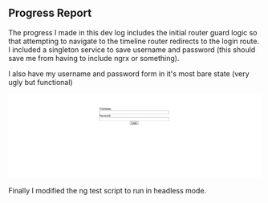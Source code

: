 ## Progress Report

The progress I made in this dev log includes the initial router guard logic so that attempting to navigate to the timeline router redirects to the login route. I included a singleton service to save username and password (this should save me from having to include ngrx or something).

I also have my username and password form in it's most bare state (very ugly but functional)

![image](../dev-log-assets/initial-login-form.png)

Finally I modified the ng test script to run in headless mode.

